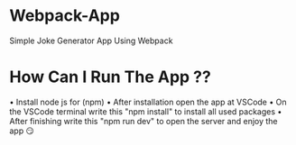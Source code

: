 # Webpack-App
Simple Joke Generator App Using Webpack 

# How Can I Run The App ??
• Install node js for (npm)
• After installation open the app at VSCode 
• On the VSCode terminal write this "npm install" to install all used packages
• After finishing write this "npm run dev" to open the server and enjoy the app 😏
